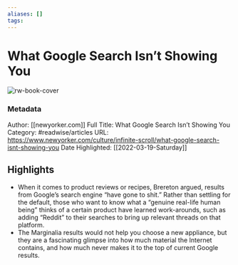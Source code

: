 ```yaml
---
aliases: []
tags:
---
```

# What Google Search Isn’t Showing You

![rw-book-cover](https://readwise-assets.s3.amazonaws.com/static/images/article3.5c705a01b476.png)
### Metadata
Author: [[newyorker.com]]
Full Title: What Google Search Isn’t Showing You
Category: #readwise/articles
URL: https://www.newyorker.com/culture/infinite-scroll/what-google-search-isnt-showing-you
Date Highlighted: [[2022-03-19-Saturday]]

## Highlights
- When it comes to product reviews or recipes, Brereton argued, results from Google’s search engine “have gone to shit.” Rather than settling for the default, those who want to know what a “genuine real-life human being” thinks of a certain product have learned work-arounds, such as adding “Reddit” to their searches to bring up relevant threads on that platform.
- The Marginalia results would not help you choose a new appliance, but they are a fascinating glimpse into how much material the Internet contains, and how much never makes it to the top of current Google results.
